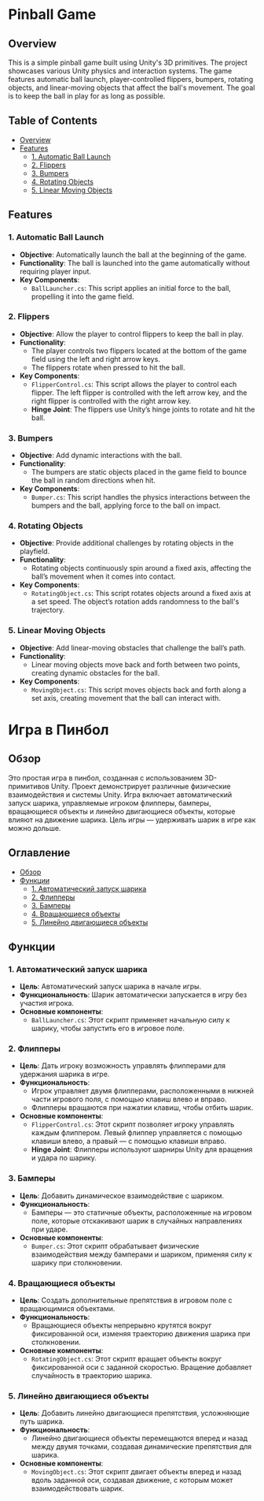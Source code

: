 # Pinball Game

## Overview

This is a simple pinball game built using Unity's 3D primitives. The project showcases various Unity physics and interaction systems. The game features automatic ball launch, player-controlled flippers, bumpers, rotating objects, and linear-moving objects that affect the ball's movement. The goal is to keep the ball in play for as long as possible.

## Table of Contents

- [Overview](#overview)
- [Features](#features)
  - [1. Automatic Ball Launch](#1-automatic-ball-launch)
  - [2. Flippers](#2-flippers)
  - [3. Bumpers](#3-bumpers)
  - [4. Rotating Objects](#4-rotating-objects)
  - [5. Linear Moving Objects](#5-linear-moving-objects)

## Features

### 1. Automatic Ball Launch

- **Objective**: Automatically launch the ball at the beginning of the game.
- **Functionality**: The ball is launched into the game automatically without requiring player input.
- **Key Components**:
  - `BallLauncher.cs`: This script applies an initial force to the ball, propelling it into the game field.

### 2. Flippers

- **Objective**: Allow the player to control flippers to keep the ball in play.
- **Functionality**:
  - The player controls two flippers located at the bottom of the game field using the left and right arrow keys.
  - The flippers rotate when pressed to hit the ball.
- **Key Components**:
  - `FlipperControl.cs`: This script allows the player to control each flipper. The left flipper is controlled with the left arrow key, and the right flipper is controlled with the right arrow key.
  - **Hinge Joint**: The flippers use Unity’s hinge joints to rotate and hit the ball.

### 3. Bumpers

- **Objective**: Add dynamic interactions with the ball.
- **Functionality**:
  - The bumpers are static objects placed in the game field to bounce the ball in random directions when hit.
- **Key Components**:
  - `Bumper.cs`: This script handles the physics interactions between the bumpers and the ball, applying force to the ball on impact.

### 4. Rotating Objects

- **Objective**: Provide additional challenges by rotating objects in the playfield.
- **Functionality**:
  - Rotating objects continuously spin around a fixed axis, affecting the ball’s movement when it comes into contact.
- **Key Components**:
  - `RotatingObject.cs`: This script rotates objects around a fixed axis at a set speed. The object’s rotation adds randomness to the ball's trajectory.

### 5. Linear Moving Objects

- **Objective**: Add linear-moving obstacles that challenge the ball’s path.
- **Functionality**:
  - Linear moving objects move back and forth between two points, creating dynamic obstacles for the ball.
- **Key Components**:
  - `MovingObject.cs`: This script moves objects back and forth along a set axis, creating movement that the ball can interact with.

# Игра в Пинбол

## Обзор

Это простая игра в пинбол, созданная с использованием 3D-примитивов Unity. Проект демонстрирует различные физические взаимодействия и системы Unity. Игра включает автоматический запуск шарика, управляемые игроком флипперы, бамперы, вращающиеся объекты и линейно двигающиеся объекты, которые влияют на движение шарика. Цель игры — удерживать шарик в игре как можно дольше.

## Оглавление

- [Обзор](#обзор)
- [Функции](#функции)
  - [1. Автоматический запуск шарика](#1-автоматический-запуск-шарика)
  - [2. Флипперы](#2-флипперы)
  - [3. Бамперы](#3-бамперы)
  - [4. Вращающиеся объекты](#4-вращающиеся-объекты)
  - [5. Линейно двигающиеся объекты](#5-линейно-двигающиеся-объекты)

## Функции

### 1. Автоматический запуск шарика

- **Цель**: Автоматический запуск шарика в начале игры.
- **Функциональность**: Шарик автоматически запускается в игру без участия игрока.
- **Основные компоненты**:
  - `BallLauncher.cs`: Этот скрипт применяет начальную силу к шарику, чтобы запустить его в игровое поле.

### 2. Флипперы

- **Цель**: Дать игроку возможность управлять флипперами для удержания шарика в игре.
- **Функциональность**:
  - Игрок управляет двумя флипперами, расположенными в нижней части игрового поля, с помощью клавиш влево и вправо.
  - Флипперы вращаются при нажатии клавиш, чтобы отбить шарик.
- **Основные компоненты**:
  - `FlipperControl.cs`: Этот скрипт позволяет игроку управлять каждым флиппером. Левый флиппер управляется с помощью клавиши влево, а правый — с помощью клавиши вправо.
  - **Hinge Joint**: Флипперы используют шарниры Unity для вращения и удара по шарику.

### 3. Бамперы

- **Цель**: Добавить динамическое взаимодействие с шариком.
- **Функциональность**:
  - Бамперы — это статичные объекты, расположенные на игровом поле, которые отскакивают шарик в случайных направлениях при ударе.
- **Основные компоненты**:
  - `Bumper.cs`: Этот скрипт обрабатывает физические взаимодействия между бамперами и шариком, применяя силу к шарику при столкновении.

### 4. Вращающиеся объекты

- **Цель**: Создать дополнительные препятствия в игровом поле с вращающимися объектами.
- **Функциональность**:
  - Вращающиеся объекты непрерывно крутятся вокруг фиксированной оси, изменяя траекторию движения шарика при столкновении.
- **Основные компоненты**:
  - `RotatingObject.cs`: Этот скрипт вращает объекты вокруг фиксированной оси с заданной скоростью. Вращение добавляет случайность в траекторию шарика.

### 5. Линейно двигающиеся объекты

- **Цель**: Добавить линейно двигающиеся препятствия, усложняющие путь шарика.
- **Функциональность**:
  - Линейно двигающиеся объекты перемещаются вперед и назад между двумя точками, создавая динамические препятствия для шарика.
- **Основные компоненты**:
  - `MovingObject.cs`: Этот скрипт двигает объекты вперед и назад вдоль заданной оси, создавая движение, с которым может взаимодействовать шарик.
